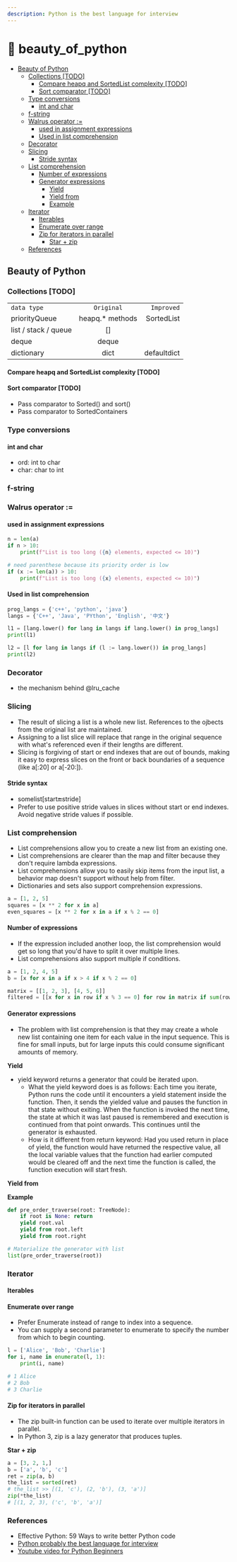 ```yaml
---
description: Python is the best language for interview
---
```


# 🥰 beauty\_of\_python

* [Beauty of Python](beauty\_of\_python.md#beauty-of-python)
  * [Collections \[TODO\]](beauty\_of\_python.md#collections-todo)
    * [Compare heapq and SortedList complexity \[TODO\]](beauty\_of\_python.md#compare-heapq-and-sortedlist-complexity-todo)
    * [Sort comparator \[TODO\]](beauty\_of\_python.md#sort-comparator-todo)
  * [Type conversions](beauty\_of\_python.md#type-conversions)
    * [int and char](beauty\_of\_python.md#int-and-char)
  * [f-string](beauty\_of\_python.md#f-string)
  * [Walrus operator :=](beauty\_of\_python.md#walrus-operator-)
    * [used in assignment expressions](beauty\_of\_python.md#used-in-assignment-expressions)
    * [Used in list comprehension](beauty\_of\_python.md#used-in-list-comprehension)
  * [Decorator](beauty\_of\_python.md#decorator)
  * [Slicing](beauty\_of\_python.md#slicing)
    * [Stride syntax](beauty\_of\_python.md#stride-syntax)
  * [List comprehension](beauty\_of\_python.md#list-comprehension)
    * [Number of expressions](beauty\_of\_python.md#number-of-expressions)
    * [Generator expressions](beauty\_of\_python.md#generator-expressions)
      * [Yield](beauty\_of\_python.md#yield)
      * [Yield from](beauty\_of\_python.md#yield-from)
      * [Example](beauty\_of\_python.md#example)
  * [Iterator](beauty\_of\_python.md#iterator)
    * [Iterables](beauty\_of\_python.md#iterables)
    * [Enumerate over range](beauty\_of\_python.md#enumerate-over-range)
    * [Zip for iterators in parallel](beauty\_of\_python.md#zip-for-iterators-in-parallel)
      * [Star + zip](beauty\_of\_python.md#star--zip)
  * [References](beauty\_of\_python.md#references)

## Beauty of Python

### Collections \[TODO]

|                      |                  |             |
| -------------------- | :--------------: | ----------: |
| `data type`          |    `Original`    |  `Improved` |
| priorityQueue        | heapq.\* methods |  SortedList |
| list / stack / queue |        \[]       |             |
| deque                |       deque      |             |
| dictionary           |       dict       | defaultdict |

#### Compare heapq and SortedList complexity \[TODO]

#### Sort comparator \[TODO]

* Pass comparator to Sorted() and sort()
* Pass comparator to SortedContainers

### Type conversions

#### int and char

* ord: int to char
* char: char to int

### f-string

### Walrus operator :=

#### used in assignment expressions

```py
n = len(a)
if n > 10:
    print(f"List is too long ({n} elements, expected <= 10)")

# need parenthese because its priority order is low
if (x := len(a)) > 10:     
    print(f"List is too long ({x} elements, expected <= 10)")
```

#### Used in list comprehension

```py
prog_langs = {'c++', 'python', 'java'}
langs = {'C++', 'Java', 'PYthon', 'English', '中文'}

l1 = [lang.lower() for lang in langs if lang.lower() in prog_langs]
print(l1)

l2 = [l for lang in langs if (l := lang.lower()) in prog_langs]
print(l2)
```

### Decorator

* the mechanism behind @lru\_cache

### Slicing

* The result of slicing a list is a whole new list. References to the ojbects from the original list are maintained.
* Assigning to a list slice will replace that range in the original sequence with what's referenced even if their lengths are different.
* Slicing is forgiving of start or end indexes that are out of bounds, making it easy to express slices on the front or back boundaries of a sequence (like a\[:20] or a\[-20:]).

#### Stride syntax

* somelist\[start:end:stride]
* Prefer to use positive stride values in slices without start or end indexes. Avoid negative stride values if possible.

### List comprehension

* List comprehensions allow you to create a new list from an existing one.
* List comprehensions are clearer than the map and filter because they don't require lambda expressions.
* List comprehensions allow you to easily skip items from the input list, a behavior map doesn't support without help from filter.
* Dictionaries and sets also support comprehension expressions.

```py
a = [1, 2, 5]
squares = [x ** 2 for x in a]
even_squares = [x ** 2 for x in a if x % 2 == 0]
```

#### Number of expressions

* If the expression included another loop, the list comprehension would get so long that you'd have to split it over multiple lines.
* List comprehensions also support multiple if conditions.

```py
a = [1, 2, 4, 5]
b = [x for x in a if x > 4 if x % 2 == 0]

matrix = [[1, 2, 3], [4, 5, 6]]
filtered = [[x for x in row if x % 3 == 0] for row in matrix if sum(row) >= 10]
```

#### Generator expressions

* The problem with list comprehension is that they may create a whole new list containing one item for each value in the input sequence. This is fine for small inputs, but for large inputs this could consume significant amounts of memory.

**Yield**

* yield keyword returns a generator that could be iterated upon.
  * What the yield keyword does is as follows: Each time you iterate, Python runs the code until it encounters a yield statement inside the function. Then, it sends the yielded value and pauses the function in that state without exiting. When the function is invoked the next time, the state at which it was last paused is remembered and execution is continued from that point onwards. This continues until the generator is exhausted.
  * How is it different from return keyword: Had you used return in place of yield, the function would have returned the respective value, all the local variable values that the function had earlier computed would be cleared off and the next time the function is called, the function execution will start fresh.

**Yield from**

**Example**

```py
def pre_order_traverse(root: TreeNode):
    if root is None: return
    yield root.val
    yield from root.left
    yield from root.right

# Materialize the generator with list
list(pre_order_traverse(root))
```

### Iterator

#### Iterables

#### Enumerate over range

* Prefer Enumerate instead of range to index into a sequence.
* You can supply a second parameter to enumerate to specify the number from which to begin counting.

```py
l = ['Alice', 'Bob', 'Charlie']
for i, name in enumerate(l, 1):
    print(i, name)

# 1 Alice
# 2 Bob
# 3 Charlie
```

#### Zip for iterators in parallel

* The zip built-in function can be used to iterate over multiple iterators in parallel.
* In Python 3, zip is a lazy generator that produces tuples.

**Star + zip**

```python
a = [3, 2, 1,]
b = ['a', 'b', 'c']
ret = zip(a, b)
the_list = sorted(ret)  
# the_list >> [(1, 'c'), (2, 'b'), (3, 'a')]
zip(*the_list)
# [(1, 2, 3), ('c', 'b', 'a')]
```

### References

* Effective Python: 59 Ways to write better Python code
* [Python probably the best language for interview](https://www.kunxi.org/2020/01/python-probably-best-language-for-interview/)
* [Youtube video for Python Beginners](https://m.youtube.com/channel/UC46xhU1EH7aywEgvA9syS3w)
